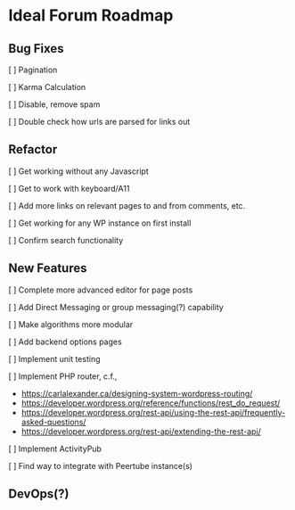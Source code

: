 # Ideal Forum Roadmap
## Bug Fixes
[ ] Pagination

[ ] Karma Calculation

[ ] Disable, remove spam

[ ] Double check how urls are parsed for links out

## Refactor
[ ] Get working without any Javascript

[ ] Get to work with keyboard/A11

[ ] Add more links on relevant pages to and from comments, etc.

[ ] Get working for any WP instance on first install

[ ] Confirm search functionality

## New Features
[ ] Complete more advanced editor for page posts

[ ] Add Direct Messaging or group messaging(?) capability

[ ] Make algorithms more modular

[ ] Add backend options pages

[ ] Implement unit testing

[ ] Implement PHP router, c.f., 

- https://carlalexander.ca/designing-system-wordpress-routing/
- https://developer.wordpress.org/reference/functions/rest_do_request/
- https://developer.wordpress.org/rest-api/using-the-rest-api/frequently-asked-questions/
- https://developer.wordpress.org/rest-api/extending-the-rest-api/


[ ] Implement ActivityPub

[ ] Find way to integrate with Peertube instance(s)

## DevOps(?)